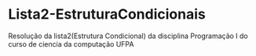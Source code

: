 # Lista2-EstruturaCondicionais
Resolução da lista2(Estrutura Condicional) da disciplina Programação I do curso de ciencia da computação UFPA
